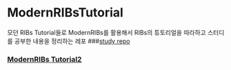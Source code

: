 # ModernRIBsTutorial
모던 RIBs Tutorial들로 ModernRIBs를 활용해서 RIBs의 튜토리얼을 따라하고 스터디를 공부한 내용을 정리하는 레포
###[study repo](https://github.com/DevVenusK/RIBsTurorial)

### [ModernRIBs Tutorial2](https://github.com/pastapeter/ModernRIBsTutorial/blob/master/Tutorial%20%EC%84%A4%EB%AA%85/Tutorial%202.md)
